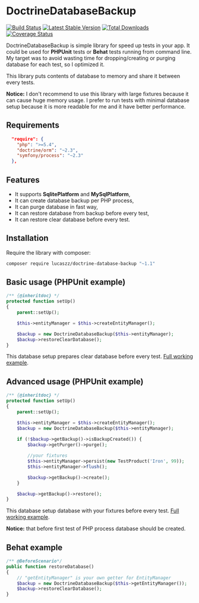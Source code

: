 # DoctrineDatabaseBackup

[![Build Status](https://travis-ci.org/Lucaszz/DoctrineDatabaseBackup.svg)](https://travis-ci.org/Lucaszz/DoctrineDatabaseBackup) [![Latest Stable Version](https://poser.pugx.org/lucaszz/doctrine-database-backup/v/stable)](https://packagist.org/packages/lucaszz/doctrine-database-backup) [![Total Downloads](https://poser.pugx.org/lucaszz/doctrine-database-backup/downloads)](https://packagist.org/packages/lucaszz/doctrine-database-backup) [![Coverage Status](https://coveralls.io/repos/Lucaszz/DoctrineDatabaseBackup/badge.svg?branch=master&service=github)](https://coveralls.io/github/Lucaszz/DoctrineDatabaseBackup?branch=master) 

DoctrineDatabaseBackup is simple library for speed up tests in your app.
It could be used for **PHPUnit** tests or **Behat** tests running from command line.
My target was to avoid wasting time for dropping/creating or purging database for each test, so I optimized it.

This library puts contents of database to memory and share it between every tests.

**Notice:** I don't recommend to use this library with large fixtures because it can cause huge memory usage.
I prefer to run tests with minimal database setup because it is more readable for me and it have better performance.

Requirements
------------
```json
  "require": {
    "php": ">=5.4",
    "doctrine/orm": "~2.3",
    "symfony/process": "~2.3"
  },
```

Features
--------
- It supports **SqlitePlatform** and **MySqlPlatform**,
- It can create database backup per PHP process,
- It can purge database in fast way,
- It can restore database from backup before every test,
- It can restore clear database before every test.

Installation
--------
Require the library with composer:

```sh
composer require lucaszz/doctrine-database-backup "~1.1"
```

Basic usage (PHPUnit example)
--------
```php
/** {@inheritdoc} */
protected function setUp()
{
    parent::setUp();

    $this->entityManager = $this->createEntityManager();

    $backup = new DoctrineDatabaseBackup($this->entityManager);
    $backup->restoreClearDatabase();
}
```

This database setup prepares clear database before every test.
[Full working example](https://github.com/Lucaszz/DoctrineDatabaseBackup/blob/master/tests/Integration/BasicPHPUnitUsageExampleTest.php).

Advanced usage (PHPUnit example)
--------
```php
/** {@inheritdoc} */
protected function setUp()
{
    parent::setUp();

    $this->entityManager = $this->createEntityManager();
    $backup = new DoctrineDatabaseBackup($this->entityManager);
    
    if (!$backup->getBackup()->isBackupCreated()) {
        $backup->getPurger()->purge();

        //your fixtures
        $this->entityManager->persist(new TestProduct('Iron', 99));
        $this->entityManager->flush();

        $backup->getBackup()->create();
    }

    $backup->getBackup()->restore();
}
```

This database setup database with your fixtures before every test.
[Full working example](https://github.com/Lucaszz/DoctrineDatabaseBackup/blob/master/tests/Integration/AdvancedPHPUnitUsageExampleTest.php).

**Notice:** that before first test of PHP process database should be created.

Behat example
--------
```php
/** @BeforeScenario*/
public function restoreDatabase()
{
    // "getEntityManager" is your own getter for EntityManager
    $backup = new DoctrineDatabaseBackup($this->getEntityManager());
    $backup->restoreClearDatabase();
}
```
